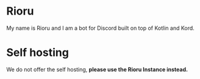 # Rioru
My name is Rioru and I am a bot for Discord built on top of Kotlin and Kord.

# Self hosting
We do not offer the self hosting, <b>please use the Rioru Instance instead.</b>
